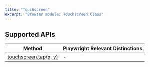 ```yaml
---
title: "Touchscreen"
excerpt: "Browser module: Touchscreen Class"
---
```


<BrowserDocsWIP/>

## Supported APIs

| Method | Playwright Relevant Distinctions |
| - |  - |
| <a href="https://playwright.dev/docs/api/class-touchscreen#touchscreen-tap" target="_blank" >touchscreen.tap(x, y)</a> | - |
